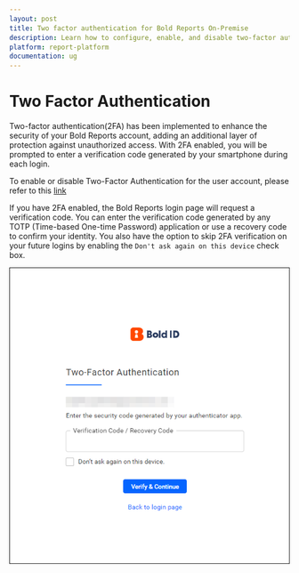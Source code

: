 ```yaml
---
layout: post
title: Two factor authentication for Bold Reports On-Premise
description: Learn how to configure, enable, and disable two-factor authentication in the security section of Enterprise Bold Reports
platform: report-platform
documentation: ug
---
```


# Two Factor Authentication

Two-factor authentication(2FA) has been implemented to enhance the security of your Bold Reports account, adding an additional layer of protection against unauthorized access. With 2FA enabled, you will be prompted to enter a verification code generated by your smartphone during each login.

To enable or disable Two-Factor Authentication for the user account, please refer to this [link](../../user-profile/#two-factor-authentication)

If you have 2FA enabled, the Bold Reports login page will request a verification code. You can enter the verification code generated by any TOTP (Time-based One-time Password) application or use a recovery code to confirm your identity. You also have the option to skip 2FA verification on your future logins by enabling the `Don't ask again on this device` check box.

![Add User Dialog Proceed](/static/assets/on-premise/images/tenant-management/two-factor-authentication-login-page.png)